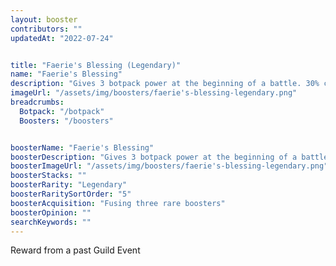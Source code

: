 ```yaml
---
layout: booster
contributors: ""
updatedAt: "2022-07-24"


title: "Faerie's Blessing (Legendary)"
name: "Faerie's Blessing"
description: "Gives 3 botpack power at the beginning of a battle. 30% chance to gain 1 botpack power when using a botpack ability - "
imageUrl: "/assets/img/boosters/faerie's-blessing-legendary.png"
breadcrumbs:
  Botpack: "/botpack"
  Boosters: "/boosters"


boosterName: "Faerie's Blessing"
boosterDescription: "Gives 3 botpack power at the beginning of a battle. 30% chance to gain 1 botpack power when using a botpack ability"
boosterImageUrl: "/assets/img/boosters/faerie's-blessing-legendary.png"
boosterStacks: ""
boosterRarity: "Legendary"
boosterRaritySortOrder: "5"
boosterAcquisition: "Fusing three rare boosters"
boosterOpinion: ""
searchKeywords: ""
---
```



Reward from a past Guild Event
